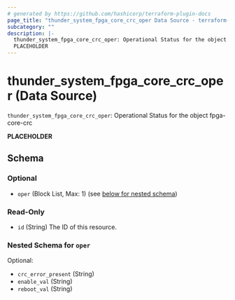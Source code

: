 ```yaml
---
# generated by https://github.com/hashicorp/terraform-plugin-docs
page_title: "thunder_system_fpga_core_crc_oper Data Source - terraform-provider-thunder"
subcategory: ""
description: |-
  thunder_system_fpga_core_crc_oper: Operational Status for the object fpga-core-crc
  PLACEHOLDER
---
```


# thunder_system_fpga_core_crc_oper (Data Source)

`thunder_system_fpga_core_crc_oper`: Operational Status for the object fpga-core-crc

__PLACEHOLDER__



<!-- schema generated by tfplugindocs -->
## Schema

### Optional

- `oper` (Block List, Max: 1) (see [below for nested schema](#nestedblock--oper))

### Read-Only

- `id` (String) The ID of this resource.

<a id="nestedblock--oper"></a>
### Nested Schema for `oper`

Optional:

- `crc_error_present` (String)
- `enable_val` (String)
- `reboot_val` (String)


